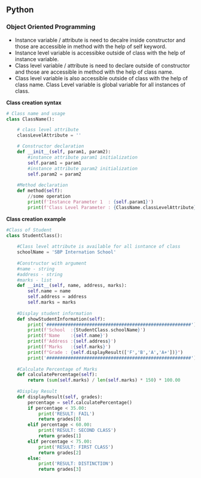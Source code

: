 ## Python

### Object Oriented Programming

- Instance variable / attribute is need to decalre inside constructor and those are accessible in method with the help of self keyword.
- Instance level variable is accessibke outside of class with the help of instance variable.
- Class level variable / attribute is need to declare outside of constructor and those are accessible in method with the help of class name.
- Class level variable is also accessible outside of class with the help of class name. Class Level variable is global variable for all instances of class.

**Class creation syntax**

```python
# Class name and usage
class ClassName():

    # class level attribute
    classLevelAttribute = ''

    # Constructor declaration
    def __init__(self, param1, param2):
        #instance attribute param1 initialization
        self.param1 = param1
        #instance attribute param2 initialization
        self.param2 = param2
  
    #Method declaration
    def method(self):
        //some operation
        print(f'Instance Parameter 1  : {self.param1}')
        print(f'Class Level Parameter : {ClassName.classLevelAttribute}')
```

**Class creation example**

```python
#Class of Student
class StudentClass():
    
    #Class level attribute is available for all isntance of class
    schoolName = 'SBP Internation School'
    
    #Constructor with argument
    #name - string
    #address - string
    #marks - list
    def __init__(self, name, address, marks):
        self.name = name
        self.address = address
        self.marks = marks
    
    #Display student information
    def showStudentInformation(self):
        print('######################################################')
        print(f'School  :{StudentClass.schoolName}')
        print(f'Name    :{self.name}')
        print(f'Address :{self.address}')
        print(f'Marks   :{self.marks}')
        print(f"Grade : {self.displayResult(['F','B','A','A+'])}")
        print('######################################################')
        
    #Calculate Percentage of Marks
    def calculatePercentage(self):
        return (sum(self.marks) / len(self.marks) * 150) * 100.00
    
    #Display Result
    def displayResult(self, grades):
        percentage = self.calculatePercentage()
        if percentage < 35.00:
            print('RESULT: FAIL')
            return grades[0]
        elif percentage < 60.00:
            print('RESULT: SECOND CLASS')
            return grades[1]
        elif percentage < 75.00:
            print('RESULT: FIRST CLASS')
            return grades[2]
        else:
            print('RESULT: DISTINCTION')
            return grades[3]
```
